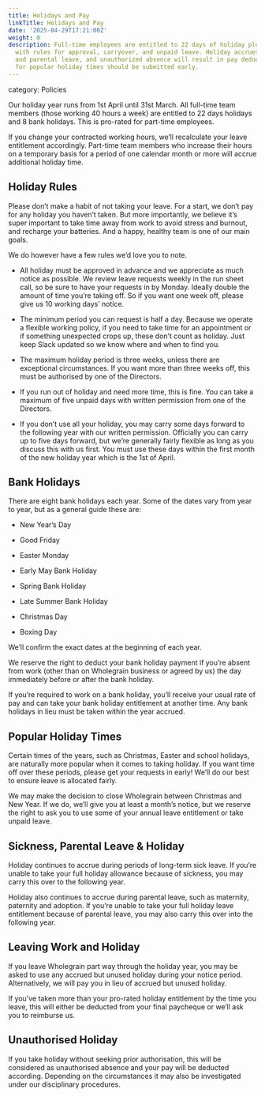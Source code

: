 ```yaml
---
title: Holidays and Pay
linkTitle: Holidays and Pay
date: '2025-04-29T17:21:00Z'
weight: 0
description: Full-time employees are entitled to 22 days of holiday plus 8 bank holidays,
  with rules for approval, carryover, and unpaid leave. Holiday accrues during sick
  and parental leave, and unauthorized absence will result in pay deductions. Requests
  for popular holiday times should be submitted early.
---
```



category: Policies

Our holiday year runs from 1st April until 31st March. All full-time team members (those working 40 hours a week) are entitled to 22 days holidays and 8 bank holidays. This is pro-rated for part-time employees.

If you change your contracted working hours, we’ll recalculate your leave entitlement accordingly. Part-time team members who increase their hours on a temporary basis for a period of one calendar month or more will accrue additional holiday time.

## Holiday Rules

Please don’t make a habit of not taking your leave. For a start, we don’t pay for any holiday you haven’t taken. But more importantly, we believe it’s super important to take time away from work to avoid stress and burnout, and recharge your batteries. And a happy, healthy team is one of our main goals.

We do however have a few rules we’d love you to note.

- All holiday must be approved in advance and we appreciate as much notice as possible. We review leave requests weekly in the run sheet call, so be sure to have your requests in by Monday. Ideally double the amount of time you’re taking off. So if you want one week off, please give us 10 working days’ notice.

- The minimum period you can request is half a day. Because we operate a flexible working policy, if you need to take time for an appointment or if something unexpected crops up, these don’t count as holiday. Just keep Slack updated so we know where and when to find you.

- The maximum holiday period is three weeks, unless there are exceptional circumstances. If you want more than three weeks off, this must be authorised by one of the Directors.

- If you run out of holiday and need more time, this is fine. You can take a maximum of five unpaid days with written permission from one of the Directors.

- If you don’t use all your holiday, you may carry some days forward to the following year with our written permission. Officially you can carry up to five days forward, but we’re generally fairly flexible as long as you discuss this with us first. You must use these days within the first month of the new holiday year which is the 1st of April.

## Bank Holidays

There are eight bank holidays each year. Some of the dates vary from year to year, but as a general guide these are:

- New Year’s Day

- Good Friday

- Easter Monday

- Early May Bank Holiday

- Spring Bank Holiday

- Late Summer Bank Holiday

- Christmas Day

- Boxing Day

We’ll confirm the exact dates at the beginning of each year.

We reserve the right to deduct your bank holiday payment if you’re absent from work (other than on Wholegrain business or agreed by us) the day immediately before or after the bank holiday.

If you’re required to work on a bank holiday, you’ll receive your usual rate of pay and can take your bank holiday entitlement at another time. Any bank holidays in lieu must be taken within the year accrued.

## Popular Holiday Times

Certain times of the years, such as Christmas, Easter and school holidays, are naturally more popular when it comes to taking holiday. If you want time off over these periods, please get your requests in early! We’ll do our best to ensure leave is allocated fairly.

We may make the decision to close Wholegrain between Christmas and New Year. If we do, we’ll give you at least a month’s notice, but we reserve the right to ask you to use some of your annual leave entitlement or take unpaid leave.

## Sickness, Parental Leave & Holiday

Holiday continues to accrue during periods of long-term sick leave. If you’re unable to take your full holiday allowance because of sickness, you may carry this over to the following year.

Holiday also continues to accrue during parental leave, such as maternity, paternity and adoption. If you’re unable to take your full holiday leave entitlement because of parental leave, you may also carry this over into the following year.

## Leaving Work and Holiday

If you leave Wholegrain part way through the holiday year, you may be asked to use any accrued but unused holiday during your notice period. Alternatively, we will pay you in lieu of accrued but unused holiday.

If you’ve taken more than your pro-rated holiday entitlement by the time you leave, this will either be deducted from your final paycheque or we’ll ask you to reimburse us.

## Unauthorised Holiday

If you take holiday without seeking prior authorisation, this will be considered as unauthorised absence and your pay will be deducted according. Depending on the circumstances it may also be investigated under our disciplinary procedures.